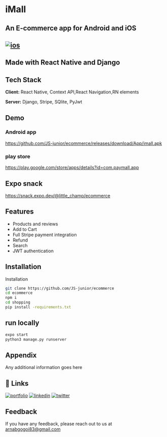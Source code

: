 # iMall

## An E-commerce app for Android and iOS 
[![ios](https://d1wp6m56sqw74a.cloudfront.net/~assets/7aedcf75e5a7f182ee3344ffc107daa4)](https://katherinempeterson.com/)
  ----
## Made with React Native and Django

## Tech Stack

**Client:** React Native, Context API,React Navigation,RN elements

**Server:** Django, Stripe, SQlite, PyJwt


## Demo
### Android app
https://github.com/JS-junior/ecommerce/releases/download/App/imall.apk

### play store
https://play.google.com/store/apps/details?id=com.paymall.app

## Expo snack
https://snack.expo.dev/@little_champ/ecommerce





## Features

- Products and reviews
- Add to Cart
- Full Stripe payment integration
- Refund
- Search
- JWT authentication

## Installation

Installation

```bash
git clone https://github.com/JS-junior/ecommerce
cd ecommerce
npm i
cd shopping
pip install -requirements.txt
```

## run locally

```bash
expo start
python3 manage.py runserver
```


## Appendix

Any additional information goes here



## 🔗 Links
[![portfolio](https://img.shields.io/badge/my_portfolio-000?style=for-the-badge&logo=ko-fi&logoColor=white)](https://katherinempeterson.com/)
[![linkedin](https://img.shields.io/badge/linkedin-0A66C2?style=for-the-badge&logo=linkedin&logoColor=white)](https://www.linkedin.com/)
[![twitter](https://img.shields.io/badge/twitter-1DA1F2?style=for-the-badge&logo=twitter&logoColor=white)](https://twitter.com/)




## Feedback

If you have any feedback, please reach out to us at arnabgogoi83@gmail.com
